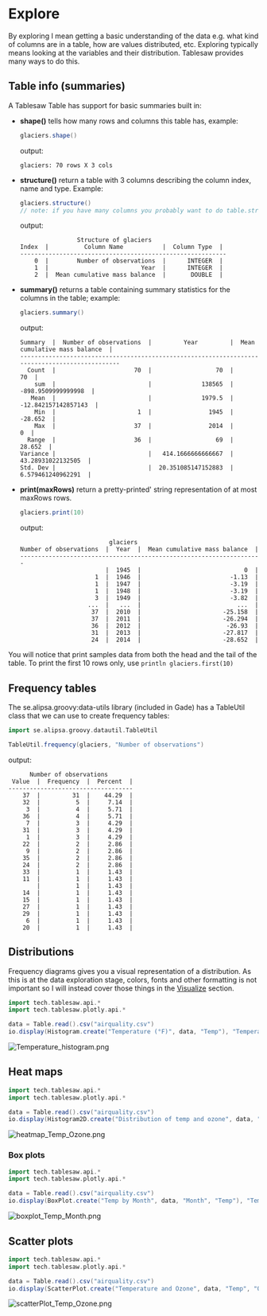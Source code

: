 # <a id="explore"/>Explore

By exploring I mean getting a basic understanding of the data e.g. what kind of columns are in a table, how are values distributed,
etc. Exploring typically means looking at the variables and their distribution.
Tablesaw provides many ways to do this.

## <a id="tableInfo"/>Table info (summaries)
A Tablesaw Table has support for basic summaries built in:
- __shape()__ tells how many rows and columns this table has, example:
  ```groovy
  glaciers.shape()
  ```
  output:
  ```
  glaciers: 70 rows X 3 cols
  ```
- __structure()__ return a table with 3 columns describing the column index, name and type. Example:
  ```groovy
  glaciers.structure()
  // note: if you have many columns you probably want to do table.structure().printAll() instead
  ```
  output:
  ```
                  Structure of glaciers                
  Index  |          Column Name           |  Column Type  |
  ----------------------------------------------------------
      0  |        Number of observations  |      INTEGER  |
      1  |                          Year  |      INTEGER  |
      2  |  Mean cumulative mass balance  |       DOUBLE  |
  ```
- __summary()__ returns a table containing summary statistics for the columns in the table; example:
  ```groovy
  glaciers.summary()
  ```
  output:
  ```
  Summary  |  Number of observations  |         Year         |  Mean cumulative mass balance  |
  -----------------------------------------------------------------------------------------------
    Count  |                      70  |                  70  |                            70  |
      sum  |                          |              138565  |            -898.9509999999998  |
     Mean  |                          |              1979.5  |           -12.842157142857143  |
      Min  |                       1  |                1945  |                       -28.652  |
      Max  |                      37  |                2014  |                             0  |
    Range  |                      36  |                  69  |                        28.652  |
  Variance |                          |   414.1666666666667  |             43.28931022132505  |
  Std. Dev |                          |  20.351085147152883  |             6.579461240962291  |
  ```
- __print(maxRows)__ return a pretty-printed' string representation of at most maxRows rows.
  ```groovy
  glaciers.print(10)
  ```
  output:
  ```
                           glaciers                            
  Number of observations  |  Year  |  Mean cumulative mass balance  |
  --------------------------------------------------------------------
                          |  1945  |                             0  |
                       1  |  1946  |                         -1.13  |
                       1  |  1947  |                         -3.19  |
                       1  |  1948  |                         -3.19  |
                       3  |  1949  |                         -3.82  |
                     ...  |   ...  |                           ...  |
                      37  |  2010  |                       -25.158  |
                      37  |  2011  |                       -26.294  |
                      36  |  2012  |                        -26.93  |
                      31  |  2013  |                       -27.817  |
                      24  |  2014  |                       -28.652  |
  ```
You will notice that print samples data from both the head and the tail of the table.
To print the first 10 rows only, use `println glaciers.first(10)`

## <a id="frequencyTables"/>Frequency tables
The se.alipsa.groovy:data-utils library (included in Gade) has a TableUtil class that we can use to create frequency tables:

```groovy
import se.alipsa.groovy.datautil.TableUtil

TableUtil.frequency(glaciers, "Number of observations")
```
output:
```
      Number of observations       
 Value  |  Frequency  |  Percent  |
-----------------------------------
    37  |         31  |    44.29  |
    32  |          5  |     7.14  |
     3  |          4  |     5.71  |
    36  |          4  |     5.71  |
     7  |          3  |     4.29  |
    31  |          3  |     4.29  |
     1  |          3  |     4.29  |
    22  |          2  |     2.86  |
     9  |          2  |     2.86  |
    35  |          2  |     2.86  |
    24  |          2  |     2.86  |
    33  |          1  |     1.43  |
    11  |          1  |     1.43  |
        |          1  |     1.43  |
    14  |          1  |     1.43  |
    15  |          1  |     1.43  |
    27  |          1  |     1.43  |
    29  |          1  |     1.43  |
     6  |          1  |     1.43  |
    20  |          1  |     1.43  |
```
## <a id="distributions"/>Distributions

Frequency diagrams gives you a visual representation of a distribution. As this is at the data
exploration stage, colors, fonts and other formatting is not important so I will instead cover those things
in the [Visualize](#visualize) section.

```groovy
import tech.tablesaw.api.*
import tech.tablesaw.plotly.api.*

data = Table.read().csv("airquality.csv")
io.display(Histogram.create("Temperature (°F)", data, "Temp"), "Temperature distribution")
```
![Temperature_histogram.png](docs/Temperature_histogram.png "Temperature distribution")

## <a id="heatMaps"/>Heat maps
```groovy
import tech.tablesaw.api.*
import tech.tablesaw.plotly.api.*

data = Table.read().csv("airquality.csv")
io.display(Histogram2D.create("Distribution of temp and ozone", data, "Temp", "Ozone"), "Temp/Ozone")
```
![heatmap_Temp_Ozone.png](docs/heatmap_Temp_Ozone.png "Temperature and Ozone distribution")

### <a id="boxPlots"/>Box plots
```groovy
import tech.tablesaw.api.*
import tech.tablesaw.plotly.api.*

data = Table.read().csv("airquality.csv")
io.display(BoxPlot.create("Temp by Month", data, "Month", "Temp"), "Temp/Month")
```
![boxplot_Temp_Month.png](docs/boxplot_Temp_Month.png "Temperature by month")

## <a id="scatterPlots"/>Scatter plots

```groovy
import tech.tablesaw.api.*
import tech.tablesaw.plotly.api.*

data = Table.read().csv("airquality.csv")
io.display(ScatterPlot.create("Temperature and Ozone", data, "Temp", "Ozone"))
```
![scatterPlot_Temp_Ozone.png](../scatterPlot_Temp_Ozone.png "Temperature and Ozone")


